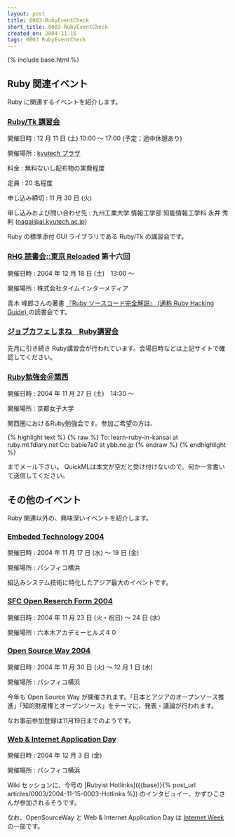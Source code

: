 ```yaml
---
layout: post
title: 0003-RubyEventCheck
short_title: 0003-RubyEventCheck
created_on: 2004-11-15
tags: 0003 RubyEventCheck
---
```

{% include base.html %}


## Ruby 関連イベント

Ruby に関連するイベントを紹介します。

### [Ruby/Tk 講習会](http://blade.nagaokaut.ac.jp/cgi-bin/scat.rb/ruby/ruby-list/40162)

開催日時 
:  12 月 11 日 (土)  10:00 〜 17:00 (予定；途中休憩あり)

開催場所 
:  [kyutech プラザ](http://www.kyutech.ac.jp/plaza/)

料金 
:  無料ないし配布物の実費程度

定員 
:  20 名程度

申し込み締切 
:  11 月 30 日 (火)

申し込みおよび問い合わせ先 
:  九州工業大学 情報工学部 知能情報工学科 永井 秀利 (nagai@ai.kyutech.ac.jp)

Ruby の標準添付 GUI ライブラリである Ruby/Tk の講習会です。

### [RHG 読書会::東京 Reloaded](http://pub.cozmixng.org/~the-rwiki/rw-cgi.rb?cmd=view;name=RHG%C6%C9%BD%F1%B2%F1%3A%3A%C5%EC%B5%FE+Reloaded) 第十六回

開催日時 
:  2004 年 12 月 18 日 (土)　13:00 〜

開催場所 
:  株式会社タイムインターメディア

青木 峰郎さんの著書 [『Ruby ソースコード完全解説』 (通称 Ruby Hacking Guide) ](http://i.loveruby.net/ja/rhg/)の読書会です。

### [ジョブカフェしまね　Ruby講習会 ](http://www.jobcafe-shimane.jp/ruby20041001.html)

先月に引き続き Ruby講習会が行われています。会場日時などは上記サイトで確認してください。

### [Ruby勉強会＠関西](http://jp.rubyist.net/?RubyCircle#l1)

開催日時 
:  2004 年 11 月 27 日 (土)　14:30 〜

開催場所 
:  京都女子大学

関西圏におけるRuby勉強会です。参加ご希望の方は、

{% highlight text %}
{% raw %}
  To: learn-ruby-in-kansai at ruby.ml.fdiary.net
  Cc: babie7a0 at ybb.ne.jp
{% endraw %}
{% endhighlight %}


までメール下さい。 QuickMLは本文が空だと受け付けないので、何か一言書いて送信してください。

## その他のイベント

Ruby 関連以外の、興味深いイベントを紹介します。

### [Embeded Technology 2004](http://www.jasa.or.jp/et/)

開催日時 
:  2004 年 11 月 17 日 (水) 〜 19 日 (金)

開催場所 
:  パシフィコ横浜

組込みシステム技術に特化したアジア最大のイベントです。

### [SFC Open Reserch Form 2004](http://orf.sfc.keio.ac.jp/)

開催日時 
:  2004 年 11 月 23 日 (火・祝日) 〜 24 日 (水)

開催場所 
:  六本木アカデミーヒルズ４０

### [Open Source Way 2004](http://osdn.jp/event/osway2004/)

開催日時
:  2004 年 11 月 30 日 (火) 〜 12 月 1 日 (水)

開催場所
:  パシフィコ横浜

今年も Open Source Way が開催されます。「日本とアジアのオープンソース推進」「知的財産権とオープンソース」をテーマに、発表・議論が行われます。

なお事前参加登録は11月19日までのようです。

### [ Web &amp; Internet Application Day](http://www.jus.or.jp/events/wiad/)

開催日時
:  2004 年 12 月 3 日 (金)

開催場所
:  パシフィコ横浜

Wiki セッションに、今号の [Rubyist Hotlinks]({{base}}{% post_url articles/0003/2004-11-15-0003-Hotlinks %}) のインタビュイー、かずひこさんが参加されるそうです。

なお、OpenSourceWay と Web &amp; Internet Application Day は [Internet Week](http://www.internetweek.jp/) の一部です。


